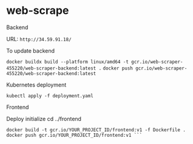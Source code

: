 # web-scrape

Backend 

URL: ```http://34.59.91.18/```


To update backend

```docker buildx build --platform linux/amd64 -t gcr.io/web-scraper-455220/web-scraper-backend:latest .```
```docker push gcr.io/web-scraper-455220/web-scraper-backend:latest```

Kubernetes deployment

```kubectl apply -f deployment.yaml ```

Frontend 

Deploy initialize
cd ../frontend
```
docker build -t gcr.io/YOUR_PROJECT_ID/frontend:v1 -f Dockerfile .
docker push gcr.io/YOUR_PROJECT_ID/frontend:v1 ```



